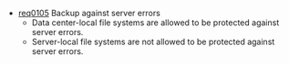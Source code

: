 * [req0105](https://github.com/DomainDrivenArchitecture/ddaRequery/blob/ali/en/requirements/req0105.md) Backup against server errors
	* Data center-local file systems are allowed to be protected against server errors.
	* Server-local file systems are not allowed to be protected against server errors.
